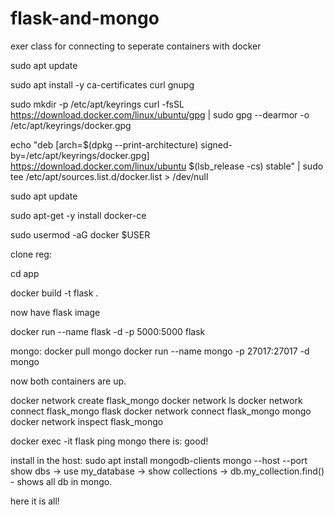 # flask-and-mongo
exer class for connecting to seperate containers with docker

sudo apt update

sudo apt install -y ca-certificates curl gnupg

sudo mkdir -p /etc/apt/keyrings
curl -fsSL https://download.docker.com/linux/ubuntu/gpg | sudo gpg --dearmor -o /etc/apt/keyrings/docker.gpg

echo "deb [arch=$(dpkg --print-architecture) signed-by=/etc/apt/keyrings/docker.gpg] https://download.docker.com/linux/ubuntu $(lsb_release -cs) stable" | sudo tee /etc/apt/sources.list.d/docker.list > /dev/null

sudo apt update

sudo apt-get -y install docker-ce

sudo usermod -aG docker $USER


clone reg: 

cd app

 docker build -t flask .

 now have flask image

  docker run --name flask -d -p 5000:5000 flask

 mongo: 
 docker pull mongo
 docker run --name mongo -p 27017:27017 -d mongo

 
now both containers are up.

 docker network create flask_mongo
 docker network ls
 docker network connect flask_mongo flask
 docker network connect flask_mongo mongo
 docker network inspect flask_mongo

 docker exec -it flask ping mongo
there is: good!

install in the host: sudo apt install mongodb-clients
mongo --host <ip of host> --port <same port run command>
show dbs -> use my_database -> show collections -> db.my_collection.find() -
shows all db in mongo.

here it is all!


























  
